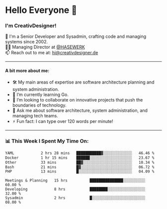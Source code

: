 # Hello Everyone 👋

### I'm CreativDesigner!

🔭 I'm a Senior Developer and Sysadmin, crafting code and managing systems since 2002.  
👨‍💼 Managing Director at [@HASEWERK](https://github.com/HASEWERK)  
📫 Reach out to me at: [hi@creativdesigner.de](mailto:hi@creativdesigner.de)  

---

#### A bit more about me:

- 🛠 My main areas of expertise are software architecture planning and system administration.
- 🌱 I’m currently learning Go.
- 👯 I’m looking to collaborate on innovative projects that push the boundaries of technology.
- 💬 Ask me about software architecture, system administration, and managing tech teams.
- ⚡ Fun fact: I can type over 120 words per minute!  

---

### 📊 **This Week I Spent My Time On:**

<!--START_SECTION:waka-->

```txt
YAML            2 hrs 28 mins   ███████████▓░░░░░░░░░░░░░   46.46 %
Docker          1 hr 15 mins    ██████░░░░░░░░░░░░░░░░░░░   23.67 %
Other           33 mins         ██▓░░░░░░░░░░░░░░░░░░░░░░   10.34 %
Bash            21 mins         █▓░░░░░░░░░░░░░░░░░░░░░░░   06.72 %
PHP             13 mins         █░░░░░░░░░░░░░░░░░░░░░░░░   04.09 %
```

<!--END_SECTION:waka-->

```text
Meetings & Planning   15 hrs          ███████████████░░░░░░░░░░   60.00 % 
Developing            8 hrs           ████████░░░░░░░░░░░░░░░░░   32.00 % 
Sysadmin              2 hrs           █░░░░░░░░░░░░░░░░░░░░░░░░   08.00 %

